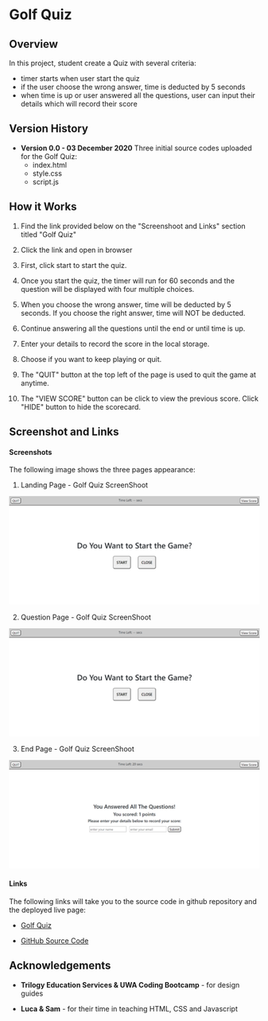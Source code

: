 # Golf Quiz

## Overview

In this project, student create a Quiz with several criteria:
* timer starts when user start the quiz
* if the user choose the wrong answer, time is deducted by 5 seconds
* when time is up or user answered all the questions, user can input their details which will record their score

## Version History

* **Version 0.0 - 03 December 2020**
    Three initial source codes uploaded for the Golf Quiz:
    * index.html
    * style.css
    * script.js

## How it Works

1. Find the link provided below on the "Screenshoot and Links" section titled "Golf Quiz"

2. Click the link and open in browser

3. First, click start to start the quiz.

4. Once you start the quiz, the timer will run for 60 seconds and the question will be displayed with four multiple choices.

5. When you choose the wrong answer, time will be deducted by 5 seconds. If you choose the right answer, time will NOT be deducted.

6. Continue answering all the questions until the end or until time is up.

7. Enter your details to record the score in the local storage.

8. Choose if you want to keep playing or quit.

9. The "QUIT" button at the top left of the page is used to quit the game at anytime.

10. The "VIEW SCORE" button can be click to view the previous score. Click "HIDE" button to hide the scorecard.


## Screenshot and Links

#### Screenshots
The following image shows the three pages appearance:

1. Landing Page - Golf Quiz ScreenShoot

![screenshot of Golf Quiz Landing Page](Assets/Images/landing-page.png)

2. Question Page - Golf Quiz ScreenShoot

![screenshot of Golf Quiz Questions](Assets/Images/questions-page.png)

3. End Page - Golf Quiz ScreenShoot

![screenshot of Golf Quiz End Page](Assets/Images/end-page.png)

#### Links
The following links will take you to the source code in github repository and the deployed live page:

* [Golf Quiz](https://vsumargo.github.io/Golf-Quiz/)

* [GitHub Source Code](https://github.com/vsumargo/Golf-Quiz)

## Acknowledgements

* **Trilogy Education Services & UWA Coding Bootcamp** - for design guides

* **Luca & Sam** - for their time in teaching HTML, CSS and Javascript




